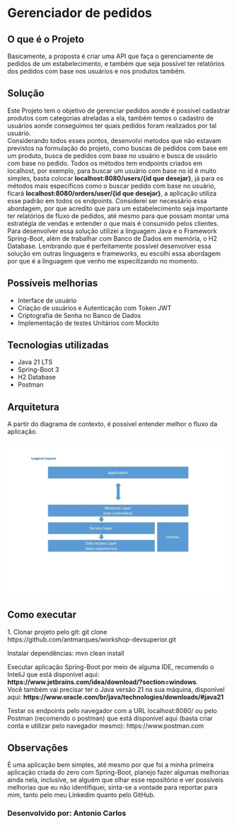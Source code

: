 <h1>Gerenciador de pedidos</h1>
<h2>O que é o Projeto</h2>
<p>Basicamente, a proposta é criar uma API que faça o gerenciamente de pedidos de um estabelecimento, e também que seja possível ter 
relatórios dos pedidos com base nos usuários e nos produtos também.</p>
<h2>Solução</h2>
<p>Este Projeto tem o objetivo de gerenciar pedidos aonde é possível cadastrar produtos com categorias atreladas a 
ela, também temos o cadastro de usuários aonde conseguimos ter quais pedidos foram realizados por tal usuário.<br>
Considerando todos esses pontos, desenvolvi metodos que não estavam previstos na formulação do projeto, como buscas 
de pedidos com base em um produto, busca de pedidos com base no usuário e busca de usuário com base no pedido. Todos os métodos tem endpoints criados em
localhost, por exemplo, para buscar um usuário com base no id é muito simples, basta colocar <strong>localhost:8080/users/{id que desejar}</strong>, já 
para os métodos mais específicos como o buscar pedido com base no usuário, ficará <strong>localhost:8080/orders/user/{id que desejar}</strong>, a
aplicação utiliza esse padrão em todos os endpoints.
Considerei ser necessário essa abordagem, por que acredito que para um estabelecimento seja importante ter relatórios de fluxo de pedidos, até mesmo para que possam montar
uma estratégia de vendas e entender o que mais é consumido pelos clientes.<br>
Para desenvolver essa solução utilizei a linguagem Java e o Framework Spring-Boot, além de trabalhar com Banco de Dados em memória, o H2 Database.
Lembrando que é perfeitamente possível desenvolver essa solução em outras linguagens e frameworks, eu escolhi essa abordagem por que é a linguagem que
venho me especilizando no momento.</p>
<h2>Possíveis melhorias </h2>
<ul>
<li>Interface de usuário</li>
<li>Criação de usuários e Autenticação com Token JWT</li>
<li>Criptografia de Senha no Banco de Dados</li>
<li>Implementação de testes Unitários com Mockito</li>
</ul>
<h2>Tecnologias utilizadas</h2>
<ul>
<li>Java 21 LTS</li>
<li>Spring-Boot 3</li>
<li>H2 Database</li>
<li>Postman</li>
</ul>
<h2>Arquitetura</h2>
<p>A partir do diagrama de contexto, é possível entender melhor o fluxo da aplicação.</p>
<img alt="arquitetura-do-projeto" src="img/arquitetura.jpg">
<h2>Como executar</h2>
<p>1. Clonar projeto pelo git: git clone https://github.com/antmarques/workshop-devsuperior.git</p>
<p>Instalar dependências: mvn clean install</p>
<p>Executar aplicação Spring-Boot por meio de alguma IDE, recomendo o InteliJ que está disponível aqui: 
<a><strong>https://www.jetbrains.com/idea/download/?section=windows</strong></a>.<br>
Você também vai precisar ter o Java versão 21 na sua máquina, disponível aqui: 
<a><strong>https://www.oracle.com/br/java/technologies/downloads/#java21</strong></a></p>
<p>Testar os endpoints pelo navegador com a URL <a>localhost:8080/</a> ou pelo Postman (recomendo o postman) que está 
disponível aqui (basta criar conta e utilizar pelo navegador mesmo): <a>https://www.postman.com</a></p>
<h2>Observações</h2>
<p>É uma aplicação bem simples, até mesmo por que foi a minha primeira aplicação criada do zero com Spring-Boot, 
planejo fazer algumas melhorias ainda nela, inclusive, se alguém que olhar esse repositório e ver possíveis melhorias 
que eu não identifiquei, sinta-se a vontade para reportar para mim, tanto pelo meu Linkedim quanto pelo GitHub.</p>
<h3>Desenvolvido por: Antonio Carlos</h3>